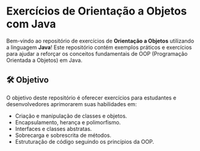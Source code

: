 # Exercícios de Orientação a Objetos com Java

Bem-vindo ao repositório de exercícios de **Orientação a Objetos** utilizando a linguagem **Java**! Este repositório contém exemplos práticos e exercícios para ajudar a reforçar os conceitos fundamentais de OOP (Programação Orientada a Objetos) em Java.

## 🛠️ Objetivo

O objetivo deste repositório é oferecer exercícios para estudantes e desenvolvedores aprimorarem suas habilidades em:

- Criação e manipulação de classes e objetos.
- Encapsulamento, herança e polimorfismo.
- Interfaces e classes abstratas.
- Sobrecarga e sobrescrita de métodos.
- Estruturação de código seguindo os princípios da OOP.



